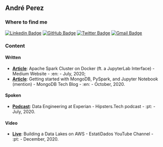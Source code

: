 ## André Perez

### Where to find me

[![Linkedin Badge](https://img.shields.io/badge/-Andre%20Perez-blue?style=flat-square&logo=linkedin&logoColor=white)](https://www.linkedin.com/in/andremarcosperez)
[![GitHub Badge](https://img.shields.io/badge/-Andre%20Perez-black?style=flat-square&logo=github&logoColor=white)](https://github.com/andre-marcos-perez)
[![Twitter Badge](https://img.shields.io/badge/-dekoperez-1da1f2?style=flat-square&logo=twitter&logoColor=white)](mailto:andre.marcos.perez@gmail.com)
[![Gmail Badge](https://img.shields.io/badge/-andre.marcos.perez@gmail.com-c14438?style=flat-square&logo=gmail&logoColor=white)](https://twitter.com/dekoperez)

### Content

#### Written

 - **[Article](https://towardsdatascience.com/apache-spark-cluster-on-docker-ft-a-juyterlab-interface-418383c95445)**: Apache Spark Cluster on Docker (ft. a JupyterLab Interface) - Medium Website - :en: - July, 2020;
 - **[Article](https://www.mongodb.com/blog/post/getting-started-with-mongodb-pyspark-and-jupyter-notebook)**: Getting started with MongoDB, PySpark, and Jupyter Notebook (mention) - MongoDB Tech Blog - :en: - October, 2020.

#### Spoken

 - **[Podcast](https://hipsters.tech/engenharia-de-dados-na-serasa-experian-hipsters-on-the-road-37/)**: Data Engineering at Experian - Hipsters.Tech podcast - :pt: - July, 2020.

#### Video

 - **[Live](https://www.youtube.com/watch?v=Knh6gLOGn3w&feature=youtu.be)**: Building a Data Lakes on AWS - EstatiDados YouTube Channel - :pt: - December, 2020.

